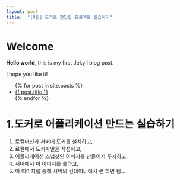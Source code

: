 ```yaml
---
layout: post
title:  "[9월] 도커로 간단한 프로젝트 실습하기"
---
```


# Welcome

**Hello world**, this is my first Jekyll blog post.

I hope you like it!

<ul>
  {% for post in site.posts %}
    <li>
      <a href="{{ post.url }}">{{ post.title }}</a>
    </li>
  {% endfor %}
</ul>

# <a id="section1"></a>1.도커로 어플리케이션 만드는 실습하기
1. 로컬머신과 서버에 도커를 설치하고,
2. 로컬에서 도커파일을 작성하고,
3. 어플리케이션 스냅샷인 이미지를 만들어서 푸시하고,
4. 서버에서 이 이미지를 풀하고,
5. 이 이미지를 통해 서버의 컨테이너에서 런 하면 됨...  

